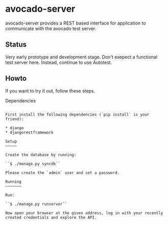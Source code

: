 avocado-server
==============

avocado-server provides a REST based interface for application to communicate with the avocado test server.

Status
------

Very early prototype and development stage. Don't exepect a functional test server here. Instead, continue to use Autotest.

Howto
-----

If you want to try it out, follow these steps.

Dependencies
~~~~~~~~~~~~

First install the following dependencies (`pip install` is your friend):

* django
* djangorestframework

Setup
~~~~~

Create the database by running:

``$ ./manage.py syncdb``

Please create the `admin` user and set a password.

Running
~~~~~~~

Run:

``$ ./manage.py runserver``

Now open your browser at the given address, log in with your recently created credentials and explore the API.
